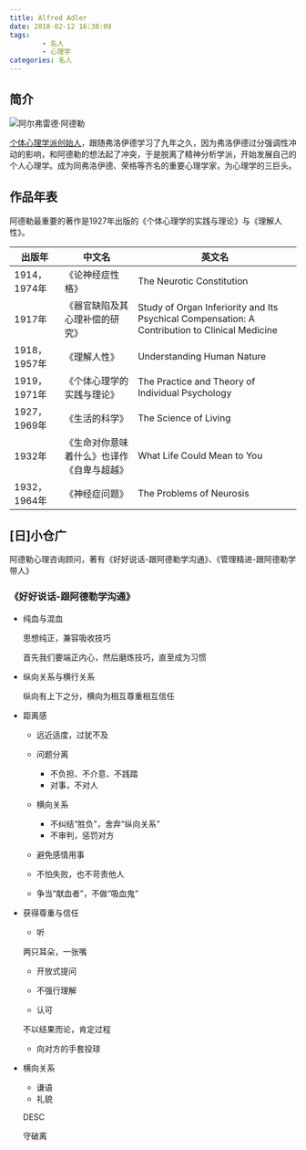 ```yaml
---
title: Alfred Adler
date: 2018-02-12 16:38:09
tags:
		- 名人
		- 心理学
categories: 名人
---
```

## 简介

![阿尔弗雷德·阿德勒](https://gss2.bdstatic.com/9fo3dSag_xI4khGkpoWK1HF6hhy/baike/c0%3Dbaike80%2C5%2C5%2C80%2C26/sign=fdde4a9f75c6a7efad2ba0749c93c434/aa64034f78f0f736b50ca3410955b319eac413fb.jpg)

[个体心理学派创始人](https://zh.wikipedia.org/wiki/%E9%98%BF%E5%B0%94%E5%BC%97%E9%9B%B7%E5%BE%B7%C2%B7%E9%98%BF%E5%BE%B7%E5%8B%92)，跟随弗洛伊德学习了九年之久，因为弗洛伊德过分强调性冲动的影响，和阿德勒的想法起了冲突，于是脱离了精神分析学派，开始发展自己的个人心理学。成为同弗洛伊德、荣格等齐名的重要心理学家，为心理学的三巨头。

## 作品年表

阿德勒最重要的著作是1927年出版的《个体心理学的实践与理论》与《理解人性》。

出版年|中文名|英文名
-|-|-
1914，1974年|《论神经症性格》|The Neurotic Constitution
1917年|《器官缺陷及其心理补偿的研究》|Study of Organ Inferiority and Its Psychical  Compensation: A Contribution to Clinical Medicine
1918，1957年|《理解人性》|Understanding Human Nature
1919，1971年|《个体心理学的实践与理论》|The Practice and Theory of Individual Psychology
1927，1969年|《生活的科学》|The Science of Living
1932年|《生命对你意味着什么》也译作《自卑与超越》|What Life Could Mean to You
1932，1964年|《神经症问题》|The Problems of Neurosis

## [日]小仓广

阿德勒心理咨询顾问，著有《好好说话-跟阿德勒学沟通》、《管理精进-跟阿德勒学带人》

### 《好好说话-跟阿德勒学沟通》

- 纯血与混血

	思想纯正，兼容吸收技巧

	首先我们要端正内心，然后磨炼技巧，直至成为习惯

- 纵向关系与横行关系

	纵向有上下之分，横向为相互尊重相互信任

- 距离感

	- 远近适度，过犹不及

	- 问题分离
		- 不负担、不介意、不践踏
		- 对事，不对人

	- 横向关系

		- 不纠结“胜负”，舍弃“纵向关系”
		- 不审判，惩罚对方

	- 避免感情用事

	- 不怕失败，也不苛责他人

	- 争当“献血者”，不做“吸血鬼”

- 获得尊重与信任

	- 听

	两只耳朵，一张嘴
	- 开放式提问

	- 不强行理解

	- 认可

	不以结果而论，肯定过程
	- 向对方的手套投球

- 横向关系
	- 谦语
	- 礼貌

	DESC

	守破离
